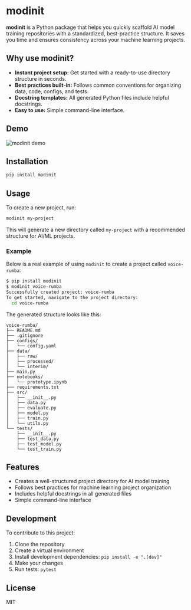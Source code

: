 # modinit

**modinit** is a Python package that helps you quickly scaffold AI model training repositories with a standardized, best-practice structure. It saves you time and ensures consistency across your machine learning projects.

## Why use modinit?

- **Instant project setup:** Get started with a ready-to-use directory structure in seconds.
- **Best practices built-in:** Follows common conventions for organizing data, code, configs, and tests.
- **Docstring templates:** All generated Python files include helpful docstrings.
- **Easy to use:** Simple command-line interface.

## Demo

![modinit demo](demo/modinit.gif)

## Installation

```bash
pip install modinit
```

## Usage

To create a new project, run:

```bash
modinit my-project
```

This will generate a new directory called `my-project` with a recommended structure for AI/ML projects.

### Example

Below is a real example of using `modinit` to create a project called `voice-rumba`:

```bash
$ pip install modinit
$ modinit voice-rumba
Successfully created project: voice-rumba
To get started, navigate to the project directory:
  cd voice-rumba
```

The generated structure looks like this:

```
voice-rumba/
├── README.md
├── .gitignore
├── configs/
│   └── config.yaml
├── data/
│   ├── raw/
│   ├── processed/
│   └── interim/
├── main.py
├── notebooks/
│   └── prototype.ipynb
├── requirements.txt
├── src/
│   ├── __init__.py
│   ├── data.py
│   ├── evaluate.py
│   ├── model.py
│   ├── train.py
│   └── utils.py
└── tests/
    ├── __init__.py
    ├── test_data.py
    ├── test_model.py
    └── test_train.py
```

## Features

- Creates a well-structured project directory for AI model training
- Follows best practices for machine learning project organization
- Includes helpful docstrings in all generated files
- Simple command-line interface

## Development

To contribute to this project:

1. Clone the repository
2. Create a virtual environment
3. Install development dependencies: `pip install -e ".[dev]"`
4. Make your changes
5. Run tests: `pytest`

## License

MIT